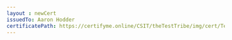 ```yaml
--- 
layout : newCert 
issuedTo: Aaron Hodder
certificatePath: https://certifyme.online/CSIT/theTestTribe/img/cert/TestFlix/AaronHodder_1698c.png
--- 
```

